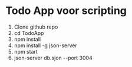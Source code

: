 # Todo App voor scripting

1. Clone github repo
2. cd TodoApp
3. npm install
4. npm install -g json-server
5. npm start
6. json-server db.sjon --port 3004
